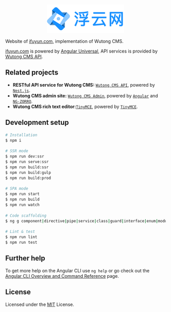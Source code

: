 <br/>
<p align="center">
  <a href="https://www.ifuyun.com/" title="心之所向，素履以往" target="_blank">
    <img src="src/assets/images/logo.png" height="90" alt="ifuyun.com logo" />
  </a>
</p>

Website of [ifuyun.com](https://www.ifuyun.com/), implementation of Wutong CMS.

[ifuyun.com](https://www.ifuyun.com/) is powered by [Angular Universal](https://angular.io/guide/universal), API services is provided by [Wutong CMS API](https://jihulab.com/fuyun/wutong-api).

## Related projects

- **RESTful API service for Wutong CMS:** [`Wutong CMS API`](https://jihulab.com/fuyun/wutong-api), powered by [`Nest.js`](https://nestjs.com/).
- **Wutong CMS admin site:** [`Wutong CMS Admin`](https://jihulab.com/fuyun/wutong-admin), powered by [`Angular`](https://angular.io/) and [`NG-ZORRO`](https://github.com/NG-ZORRO/ng-zorro-antd).
- **Wutong CMS rich text editor:**[`TinyMCE`](https://jihulab.com/fuyun/tinymce), powered by [`TinyMCE`](https://www.tiny.cloud/).

## Development setup

```bash
# Installation
$ npm i

# SSR mode
$ npm run dev:ssr
$ npm run serve:ssr
$ npm run build:ssr
$ npm run build:gulp
$ npm run build:prod

# SPA mode
$ npm run start
$ npm run build
$ npm run watch

# Code scaffolding
$ ng g component|directive|pipe|service|class|guard|interface|enum|module name

# Lint & test
$ npm run lint
$ npm run test
```

## Further help

To get more help on the Angular CLI use `ng help` or go check out the [Angular CLI Overview and Command Reference](https://angular.io/cli) page.

## License

Licensed under the [MIT](/LICENSE) License.
